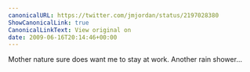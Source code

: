```yaml
---
canonicalURL: https://twitter.com/jmjordan/status/2197028380
ShowCanonicalLink: true
CanonicalLinkText: View original on
date: 2009-06-16T20:14:46+00:00
---
```

Mother nature sure does want me to stay at work. Another rain shower...